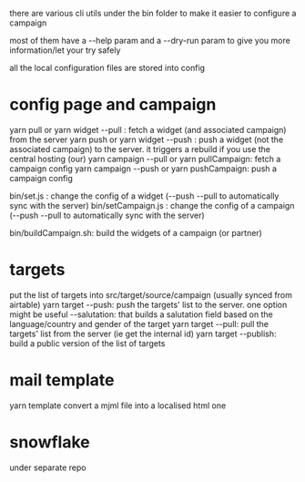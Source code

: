 there are various cli utils under the bin folder to make it easier to configure a campaign

most of them have a --help param and a --dry-run param to give you more information/let your try safely

all the local configuration files are stored into config

# config page and campaign

yarn pull or yarn widget --pull : fetch a widget (and associated campaign) from the server
yarn push or yarn widget --push : push a widget (not the associated campaign) to the server. it triggers a rebuild if you use the central hosting (our)
yarn campaign --pull or yarn pullCampaign: fetch a campaign config
yarn campaign --push or yarn pushCampaign: push a campaign config

bin/set.js : change the config of a widget (--push --pull to automatically sync with the server)
bin/setCampaign.js : change the config of a campaign (--push --pull to automatically sync with the server)

bin/buildCampaign.sh: build the widgets of a campaign (or partner)

# targets

put the list of targets into src/target/source/campaign (usually synced from airtable)
yarn target --push: push the targets' list to the server. one option might be useful --salutation: that builds a salutation field based on the language/country and gender of the target
yarn target --pull: pull the targets' list from the server (ie get the internal id)
yarn target --publish: build a public version of the list of targets

# mail template

yarn template convert a mjml file into a localised html one

# snowflake

under separate repo
